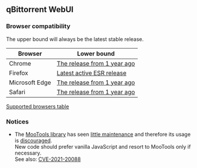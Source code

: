 qBittorrent WebUI
---

### Browser compatibility

The upper bound will always be the latest stable release.

| Browser           | Lower bound                                            |
| ----------------- | ------------------------------------------------------ |
| Chrome            | [The release from 1 year ago][Chrome-lower-bound-link] |
| Firefox           | [Latest active ESR release][Firefox-ESR-link]          |
| Microsoft Edge    | [The release from 1 year ago][MSEdge-lower-bound-link] |
| Safari            | [The release from 1 year ago][Safari-lower-bound-link] |

[Supported browsers table](https://browsersl.ist/?results#q=Chrome+%3E+0+and+last+1+year%0AEdge+%3E+0+and+last+1+year%0AFirefox+ESR%0ASafari+%3E+0+and+last+1+year)

[Chrome-lower-bound-link]: https://browsersl.ist/?results#q=Chrome+%3E+0+and+last+1+year
[Firefox-ESR-link]: https://browsersl.ist/?results#q=Firefox+ESR
[MSEdge-lower-bound-link]: https://browsersl.ist/?results#q=Edge+%3E+0+and+last+1+year
[Safari-lower-bound-link]: https://browsersl.ist/?results#q=Safari+%3E+0+and+last+1+year

### Notices

* The [MooTools library][mootools-home] has seen [little maintenance][mootools-code-frequency] and therefore
  its usage is [discouraged][mootools-deprecate]. \
  New code should prefer vanilla JavaScript and resort to MooTools only if necessary. \
  See also: [CVE-2021-20088](https://cve.mitre.org/cgi-bin/cvename.cgi?name=2021-20088)

[mootools-home]: https://mootools.net/
[mootools-code-frequency]: https://github.com/mootools/mootools-core/graphs/code-frequency
[mootools-deprecate]: https://github.com/mootools/mootools-core/issues/2798
